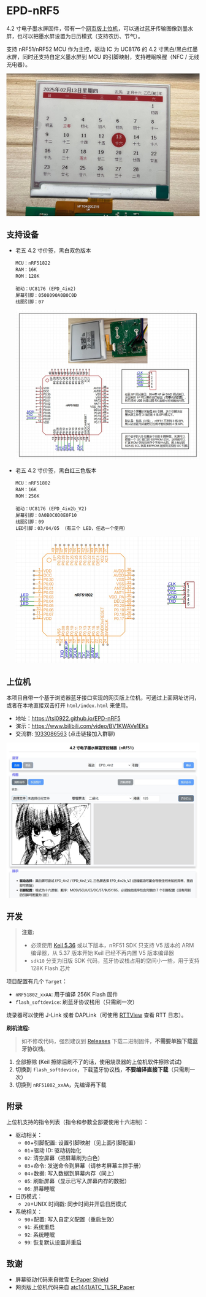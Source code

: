 # EPD-nRF5

4.2 寸电子墨水屏固件，带有一个[网页版上位机](https://tsl0922.github.io/EPD-nRF5/)，可以通过蓝牙传输图像到墨水屏，也可以把墨水屏设置为日历模式（支持农历、节气）。

支持 nRF51/nRF52 MCU 作为主控，驱动 IC 为 UC8176 的 4.2 寸黑白/黑白红墨水屏，同时还支持自定义墨水屏到 MCU 的引脚映射，支持睡眠唤醒（NFC / 无线充电器）。

![](html/images/3.jpg)

## 支持设备

- 老五 4.2 寸价签，黑白双色版本

    ```
    MCU：nRF51822
    RAM：16K
    ROM：128K

    驱动：UC8176 (EPD_4in2)
    屏幕引脚：0508090A0B0C0D
    线圈引脚：07
    ```

    ![](html/images/1.jpg)

- 老五 4.2 寸价签，黑白红三色版本

    ```
    MCU：nRF51802
    RAM：16K
    ROM：256K

    驱动：UC8176 (EPD_4in2b_V2)
    屏幕引脚：0A0B0C0D0E0F10
    线圈引脚：09
    LED引脚：03/04/05 （有三个 LED，任选一个使用）
    ```

    ![](html/images/2.jpg)

## 上位机

本项目自带一个基于浏览器蓝牙接口实现的网页版上位机，可通过上面网址访问，或者在本地直接双击打开 `html/index.html` 来使用。

- 地址：https://tsl0922.github.io/EPD-nRF5
- 演示：https://www.bilibili.com/video/BV1KWAVe1EKs
- 交流群: [1033086563](https://qm.qq.com/q/SckzhfDxuu) (点击链接加入群聊)

![](html/images/0.jpg)


## 开发

> **注意:**
> - 必须使用 [Keil 5.36](https://img.anfulai.cn/bbs/96992/MDK536.EXE) 或以下版本，nRF51 SDK 只支持 V5 版本的 ARM 编译器，从 5.37 版本开始 Keil 已经不再内置 V5 版本编译器
> - `sdk10` 分支为旧版 SDK 代码，蓝牙协议栈占用的空间小一些，用于支持 128K Flash 芯片

项目配置有几个 `Target`：

- `nRF51802_xxAA`: 用于编译 256K Flash 固件
- `flash_softdevice`: 刷蓝牙协议栈用（只需刷一次）

烧录器可以使用 J-Link 或者 DAPLink（可使用 [RTTView](https://github.com/XIVN1987/RTTView) 查看 RTT 日志）。

**刷机流程:**

> 如不修改代码，强烈建议到 [Releases](https://github.com/tsl0922/EPD-nRF5/releases) 下载二进制固件，**不需要单独下载蓝牙协议栈**。

1. 全部擦除 (Keil 擦除后刷不了的话，使用烧录器的上位机软件擦除试试)
2. 切换到 `flash_softdevice`，下载蓝牙协议栈，**不要编译直接下载**（只需刷一次）
3. 切换到 `nRF51802_xxAA`，先编译再下载

## 附录

上位机支持的指令列表（指令和参数全部要使用十六进制）：

- 驱动相关：
    - `00`+引脚配置: 设置引脚映射（见上面引脚配置）
    - `01`+驱动 ID: 驱动初始化
    - `02`: 清空屏幕（把屏幕刷为白色）
    - `03`+命令: 发送命令到屏幕（请参考屏幕主控手册）
    - `04`+数据: 写入数据到屏幕内存（同上）
    - `05`: 刷新屏幕（显示已写入屏幕内存的数据）
    - `06`: 屏幕睡眠
- 日历模式：
    - `20`+UNIX 时间戳: 同步时间并开启日历模式
- 系统相关：
    - `90`+配置: 写入自定义配置（重启生效）
    - `91`: 系统重启
    - `92`: 系统睡眠
    - `99`: 恢复默认设置并重启

## 致谢

- 屏幕驱动代码来自微雪 [E-Paper Shield](https://www.waveshare.net/wiki/E-Paper_Shield)
- 网页版上位机代码来自 [atc1441/ATC_TLSR_Paper](https://github.com/atc1441/ATC_TLSR_Paper)
